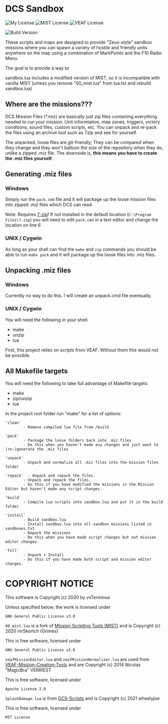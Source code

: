 # DCS Sandbox

![My License](https://img.shields.io/github/license/vsTerminus/DCS-Sandbox?label=Repo%20License) ![MIST License](https://img.shields.io/github/license/mrSkortch/MissionScriptingTools?label=MIST%20License) ![VEAF License](https://img.shields.io/github/license/VEAF/VEAF-Mission-Creation-Tools?label=VEAF%20License)


![Build Version](https://img.shields.io/github/v/tag/vsTerminus/DCS-Sandbox?label=Latest%20Build)

These scripts and maps are designed to provide "Zeus-style" sandbox missions where you can spawn a variety of hostile and friendly units anywhere on the map using a combination of MarkPoints and the F10 Radio Menu.

The goal is to provide a way to 

sandbox.lua includes a modified version of MIST, so it is incompatible with vanilla MIST (unless you remove "00_mist.lua" from lua.txt and rebuild sandbox.lua)

## Where are the missions???

DCS Mission Files (*.miz) are basically just zip files containing everything needed to run your mission: Unit informtation, map zones, triggers, victory conditions, sound files, custom scripts, etc. You can unpack and re-pack the files using an archive tool such as 7zip and see for yourself.

The unpacked, loose files are git-friendly; They can be compared when they change and they won't balloon the size of the repository when they do, unlike a zipped .miz file. The downside is, **this means you have to create the .miz files yourself**.

## Generating .miz files

### Windows

Simply run the `pack.cmd` file and it will package up the loose mission files into zipped .miz files which DCS can read.

Note: Requires [7-zip](https://www.7-zip.org/download.html)! If not installed in the default location (`C:\Program Files\7-zip`) you will need to edit `pack.cmd` in a text editor and change the location on line 6

### UNIX / Cygwin

As long as your shell can find the `make` and `zip` commands you should be able to run `make pack` and it will package up the loose files into .miz files.

## Unpacking .miz files

### Windows

Currently no way to do this. I will create an unpack.cmd file eventually.

### UNIX / Cygwin

You will need the following in your shell:
- make
- unzip
- lua

First, this project relies on scripts from VEAF. Without them this would not be possible.


## All Makefile targets

You will need the following to take full advantage of Makefile targets:
- make
- zip/unzip
- lua

In the project root folder run "make" for a list of options:

    'clean'
            - Remove compiled lua file from /build

    'pack'
            - Package the loose folders back into .miz files
            - Do this when you haven't made any changes and just want to (re-)generate the .miz files

    'unpack'
            - Unpack and normalize all .miz files into the mission files folder

    'repack'  - Unpack and repack the files.
            - Unpack and repack the files.
            - Do this if you have modified the missions in the Mission Editor but haven't made any script changes.

    'build'
            - Compile lua scripts into sandbox.lua and put it in the build folder

    'install'
            - Build sandbox.lua
            - Install sandbox.lua into all sandbox missions listed in sandboxes.txt
            - Repack the missions
            - Do this when you have made script changes but not mission editor changes.

    'full'
            - Unpack + Install
            - Do this if you have made both script and mission editor changes.

# COPYRIGHT NOTICE

This software is Copyright (c) 2020 by vsTerminus

Unless specified below, the work is licensed under

	GNU General Public License v3.0	


`00_mist.lua` is a fork of [MIssion Scripting Tools (MIST)](/mrSkortch/MissionScriptingTools) and is Copyright (c) 2020 mrSkortch (Grimes)

This is free software, licensed under

	GNU General Public License v3.0



`veafMissionEditor.lua` and `veafMissionNormalizer.lua` are used from [VEAF-Mission-Creation-Tools](/VEAF/VEAF-Mission-Creation-Tools) 
and are Copyright (c) 2014 Nicolas "MagicBra" VERRIEST

This is free software, licensed under

	Apache License 2.0


`SplashDamage.lua` is from [DCS-Scripts](https://github.com/wheelyjoe/DCS-Scripts) and is Copyright (c) 2021 wheelyjoe

This is free software, licensed under

    MIT License
